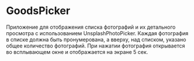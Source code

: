 # GoodsPicker

Приложение для отображения списка фотографий и их детального просмотра с использованием UnsplashPhotoPicker. 
Каждая фотография в списке должна быть пронумерована, а вверху, над списком, указано общее количество фотографий.
При нажатии фотография открывается во всплывающем окне и отображается на экране 5 сек.

